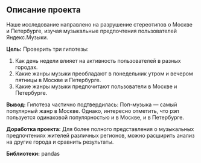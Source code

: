 ## Описание проекта

Наше исследование направлено на разрушение стереотипов о Москве и Петербурге, изучая музыкальные предпочтения пользователей Яндекс.Музыки.

**Цель:** Проверить три гипотезы:
1. Как день недели влияет на активность пользователей в разных городах.
2. Какие жанры музыки преобладают в понедельник утром и вечером пятницы в Москве и Петербурге.
3. Какие жанры музыки предпочитают пользователи в Москве и Петербурге.

**Вывод:** Гипотеза частично подтвердилась: Поп-музыка — самый популярный жанр в Москве. Однако, интересно отметить, что рэп пользуется одинаковой популярностью и в Москве, и в Петербурге.

**Доработка проекта:** Для более полного представления о музыкальных предпочтениях жителей различных регионов, можно расширить анализ на другие города и сравнить результаты.

**Библиотеки:** pandas